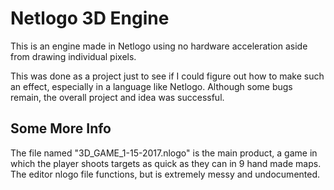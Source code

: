 # Netlogo 3D Engine
This is an engine made in Netlogo using no hardware acceleration aside from drawing individual pixels.

This was done as a project just to see if I could figure out how to make such an effect, especially in a language like Netlogo. Although some bugs remain, the overall project and idea was successful.

## Some More Info
The file named "3D_GAME_1-15-2017.nlogo" is the main product, a game in which the player shoots targets as quick as they can in 9 hand made maps. The editor nlogo file functions, but is extremely messy and undocumented.
